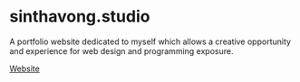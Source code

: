 # sinthavong.studio
A portfolio website dedicated to myself which allows a creative opportunity and experience for web design and programming exposure.

[Website](https://sinthavong.studio)
